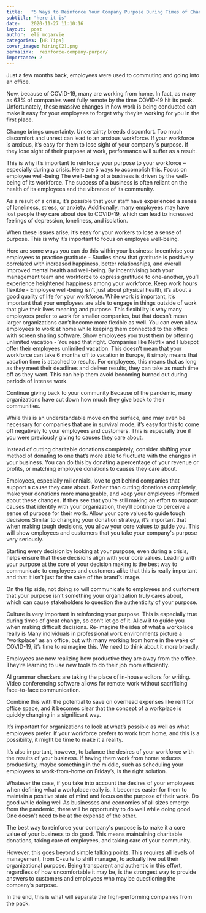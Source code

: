 ```yaml
---
title:   "5 Ways to Reinforce Your Company Purpose During Times of Change"
subtitle: "here it is"
date:    2020-11-27 11:10:16
layout:  post
author:  eli_mcgarvie
categories: [HR Tips]
cover_image: hiring(2).png
permalink:  reinforce-company-purpor/
importance: 2
---
```


Just a few months back, employees were used to commuting and going into an office.

Now, because of COVID-19, many are working from home. In fact, as many as 63% of companies went fully remote by the time COVID-19 hit its peak. Unfortunately, these massive changes in how work is being conducted can make it easy for your employees to forget why they’re working for you in the first place.

<!--more-->

Change brings uncertainty. Uncertainty breeds discomfort. Too much discomfort and unrest can lead to an anxious workforce. If your workforce is anxious, it’s easy for them to lose sight of your company's purpose. If they lose sight of their purpose at work, performance will suffer as a result.

This is why it’s important to reinforce your purpose to your workforce – especially during a crisis. Here are 5 ways to accomplish this.
Focus on employee well-being
The well-being of a business is driven by the well-being of its workforce. The success of a business is often reliant on the health of its employees and the vibrance of its community.

As a result of a crisis, it’s possible that your staff have experienced a sense of loneliness, stress, or anxiety. Additionally, many employees may have lost people they care about due to COVID-19, which can lead to increased feelings of depression, loneliness, and isolation.

When these issues arise, it’s easy for your workers to lose a sense of purpose. This is why it’s important to focus on employee well-being.

Here are some ways you can do this within your business:
Incentivise your employees to practice gratitude - Studies show that gratitude is positively correlated with increased happiness, better relationships, and overall improved mental health and well-being. By incentivising both your management team and workforce to express gratitude to one-another, you’ll experience heightened happiness among your workforce.
Keep work hours flexible - Employee well-being isn’t just about physical health, it’s about a good quality of life for your workforce. While work is important, it’s important that your employees are able to engage in things outside of work that give their lives meaning and purpose. This flexibility is why many employees prefer to work for smaller companies, but that doesn’t mean larger organizations can’t become more flexible as well. You can even allow employees to work at home while keeping them connected to the office with screen sharing software.
Show employees you trust them by offering unlimited vacation - You read that right. Companies like Netflix and Hubspot offer their employees unlimited vacation. This doesn’t mean that your workforce can take 6 months off to vacation in Europe, it simply means that vacation time is attached to results. For employees, this means that as long as they meet their deadlines and deliver results, they can take as much time off as they want. This can help them avoid becoming burned out during periods of intense work.

Continue giving back to your community
Because of the pandemic, many organizations have cut down how much they give back to their communities.

While this is an understandable move on the surface, and may even be necessary for companies that are in survival mode, it’s easy for this to come off negatively to your employees and customers. This is especially true if you were previously giving to causes they care about.

Instead of cutting charitable donations completely, consider shifting your method of donating to one that’s more able to fluctuate with the changes in your business. You can do this by donating a percentage of your revenue or profits, or matching employee donations to causes they care about.

Employees, especially millennials, love to get behind companies that support a cause they care about. Rather than cutting donations completely, make your donations more manageable, and keep your employees informed about these changes. If they see that you’re still making an effort to support causes that identify with your organization, they’ll continue to perceive a sense of purpose for their work.
Allow your core values to guide tough decisions
Similar to changing your donation strategy, it’s important that when making tough decisions, you allow your core values to guide you. This will show employees and customers that you take your company's purpose very seriously.

Starting every decision by looking at your purpose, even during a crisis, helps ensure that these decisions align with your core values. Leading with your purpose at the core of your decision making is the best way to communicate to employees and customers alike that this is really important and that it isn’t just for the sake of the brand’s image.

On the flip side, not doing so will communicate to employees and customers that your purpose isn’t something your organization truly cares about, which can cause stakeholders to question the authenticity of your purpose.

Culture is very important in reinforcing your purpose. This is especially true during times of great change, so don’t let go of it. Allow it to guide you when making difficult decisions.
Re-imagine the idea of what a workplace really is
Many individuals in professional work environments picture a “workplace” as an office, but with many working from home in the wake of COVID-19, it’s time to reimagine this. We need to think about it more broadly.

Employees are now realizing how productive they are away from the office. They’re learning to use new tools to do their job more efficiently.

AI grammar checkers are taking the place of in-house editors for writing. Video conferencing software allows for remote work without sacrificing face-to-face communication.

Combine this with the potential to save on overhead expenses like rent for office space, and it becomes clear that the concept of a workplace is quickly changing in a significant way.

It’s important for organizations to look at what’s possible as well as what employees prefer. If your workforce prefers to work from home, and this is a possibility, it might be time to make it a reality.

It’s also important, however, to balance the desires of your workforce with the results of your business. If having them work from home reduces productivity, maybe something in the middle, such as scheduling your employees to work-from-home on Friday’s, is the right solution.

Whatever the case, if you take into account the desires of your employees when defining what a workplace really is, it becomes easier for them to maintain a positive state of mind and focus on the purpose of their work.
Do good while doing well
As businesses and economies of all sizes emerge from the pandemic, there will be opportunity to do well while doing good. One doesn’t need to be at the expense of the other.

The best way to reinforce your company's purpose is to make it a core value of your business to do good. This means maintaining charitable donations, taking care of employees, and taking care of your community.

However, this goes beyond simple talking points. This requires all levels of management, from C-suite to shift manager, to actually live out their organizational purpose. Being transparent and authentic in this effort, regardless of how uncomfortable it may be, is the strongest way to provide answers to customers and employees who may be questioning the company’s purpose.

In the end, this is what will separate the high-performing companies from the pack.
